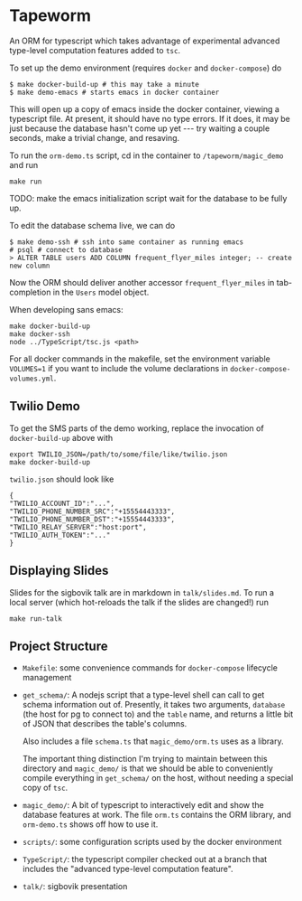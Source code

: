 Tapeworm
========

An ORM for typescript which takes advantage of experimental advanced
type-level computation features added to `tsc`.

To set up the demo environment (requires `docker` and
`docker-compose`) do

```
$ make docker-build-up # this may take a minute
$ make demo-emacs # starts emacs in docker container
```

This will open up a copy of emacs inside the docker container, viewing
a typescript file. At present, it should have no type errors. If it
does, it may be just because the database hasn't come up yet --- try
waiting a couple seconds, make a trivial change, and resaving.

To run the `orm-demo.ts` script, cd in the container to `/tapeworm/magic_demo` and run
```
make run
```

TODO: make the emacs initialization script wait for the database to be
fully up.

To edit the database schema live, we can do
```
$ make demo-ssh # ssh into same container as running emacs
# psql # connect to database
> ALTER TABLE users ADD COLUMN frequent_flyer_miles integer; -- create new column
```

Now the ORM should deliver another accessor `frequent_flyer_miles` in
tab-completion in the `Users` model object.

When developing sans emacs:

```
make docker-build-up
make docker-ssh
node ../TypeScript/tsc.js <path>
```

For all docker commands in the makefile, set the environment variable
`VOLUMES=1` if you want to include the volume declarations in
`docker-compose-volumes.yml`.

Twilio Demo
-----------

To get the SMS parts of the demo working, replace the invocation of `docker-build-up` above
with

    export TWILIO_JSON=/path/to/some/file/like/twilio.json
    make docker-build-up

`twilio.json` should look like

```
{
"TWILIO_ACCOUNT_ID":"...",
"TWILIO_PHONE_NUMBER_SRC":"+15554443333",
"TWILIO_PHONE_NUMBER_DST":"+15554443333",
"TWILIO_RELAY_SERVER":"host:port",
"TWILIO_AUTH_TOKEN":"..."
}
```

Displaying Slides
-----------------

Slides for the sigbovik talk are in markdown in `talk/slides.md`.
To run a local server (which hot-reloads the talk if the slides are changed!)
run

    make run-talk

Project Structure
-----------------

- `Makefile`: some convenience commands for `docker-compose` lifecycle management

- `get_schema/`: A nodejs script that a type-level shell can call to
  get schema information out of.  Presently, it takes two arguments,
  `database` (the host for pg to connect to) and the `table` name,
  and returns a little bit of JSON that describes the table's
  columns.

  Also includes a file `schema.ts` that `magic_demo/orm.ts` uses as a
  library.

  The important thing distinction I'm trying to maintain between this
  directory and `magic_demo/` is that we should be able to
  conveniently compile everything in `get_schema/` on the host,
  without needing a special copy of `tsc`.

- `magic_demo/`: A bit of typescript to interactively edit and show
  the database features at work. The file `orm.ts` contains the ORM
  library, and `orm-demo.ts` shows off how to use it.

- `scripts/`: some configuration scripts used by the docker environment

- `TypeScript/`: the typescript compiler checked out at a branch that includes
  the "advanced type-level computation feature".

- `talk/`: sigbovik presentation
